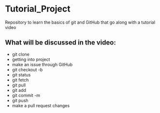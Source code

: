 # Tutorial_Project
Repository to learn the basics of git and GitHub that go along with a tutorial video

## What will be discussed in the video:
  - git clone
  - getting into project
  - make an issue through GitHub
  - git checkout -b
  - git status
  - git fetch
  - git pull
  - git add
  - git commit -m
  - git push
  - make a pull request
 changes
